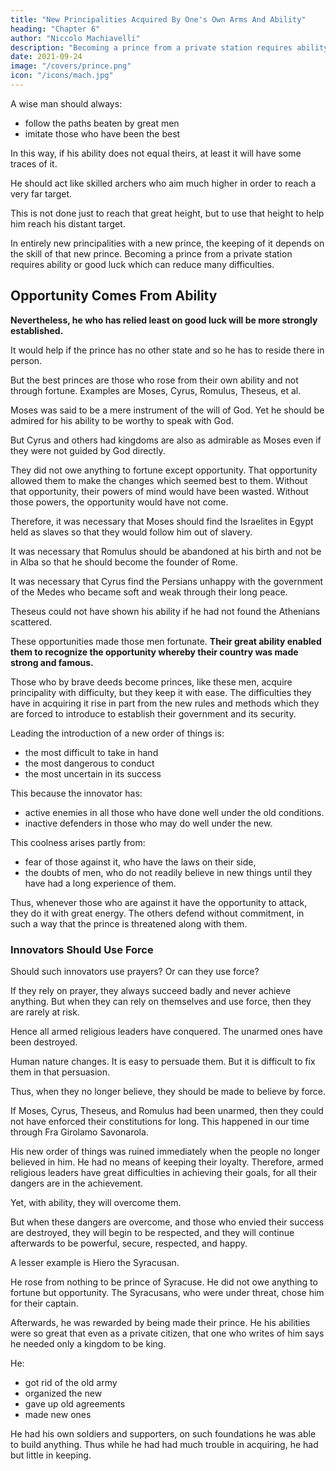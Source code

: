 ```yaml
---
title: "New Principalities Acquired By One's Own Arms And Ability"
heading: "Chapter 6"
author: "Niccolo Machiavelli"
description: "Becoming a prince from a private station requires ability or good luck which can reduce many difficulties"
date: 2021-09-24
image: "/covers/prince.png"
icon: "/icons/mach.jpg"
---
```




<!-- Let no one be surprised if, in speaking of entirely new principalities as I shall do, I always refer to the highest examples both of prince and of state. 

This is because men, walking almost always in paths beaten by others and imitating their deeds, are still unable to keep entirely to the ways of others or attain the power of those they imitate.  -->

A wise man should always:
- follow the paths beaten by great men
- imitate those who have been the best

In this way, if his ability does not equal theirs, at least it will have some traces of it. 

He should act like skilled archers who aim much higher in order to reach a very far target.  <!-- at shooting with a bow and arrow who, designing to hit the mark which yet appears too far distant, and knowing the limits to which the strength of their bow attains, take aim much higher than the mark.  -->

This is not done just to reach that great height, but to use that height to help him reach his distant target.  <!-- guide his aim   be able with the aid of so high an aim to hit the mark they wish to reach. -->

In entirely new principalities with a new prince, the keeping of it depends on the skill of that new prince.  <!-- more or less difficulty is found in keeping them depending on whether there is more or less ability in him who has acquired the state.  --> Becoming a prince from a private station requires ability or good luck which can reduce many difficulties. 


## Opportunity Comes From Ability

**Nevertheless, he who has relied least on good luck will be more strongly established.** 

It would help if the prince has no other state and so he has to reside there in person. 

But the best princes are those who rose from their own ability and not through fortune. Examples are Moses, Cyrus, Romulus, Theseus, et al. 

Moses was said to be a mere instrument of the will of God. Yet he should be admired for his ability to be worthy to  <!-- , if only for that favour which made him worthy to --> speak with God. 

But Cyrus and others had kingdoms are also as admirable as Moses even if they were not guided by God directly. <!-- ; and if their particular deeds and conduct are considered, they will not be found to be less than those of Moses, even though he had so great a guide.  -->

They did not owe anything to fortune except opportunity. That opportunity allowed them to make the changes which seemed best to them. Without that opportunity, their powers of mind would have been wasted. Without those powers, the opportunity would have not come.

Therefore, it was necessary that Moses should find the Israelites in Egypt held as slaves so that they would follow him out of slavery. 

It was necessary that Romulus <!-- should not remain in Alba and that he --> should be abandoned at his birth and not be in Alba so that he should become the founder of Rome. 

It was necessary that Cyrus find the Persians unhappy with the government of the Medes who became soft and weak through their long peace. 

Theseus could not have shown his ability if he had not found the Athenians scattered. 

These opportunities made those men fortunate. **Their great ability enabled them to recognize the opportunity whereby their country was made strong and famous.**

Those who by brave deeds become princes, like these men, acquire principality with difficulty, but they keep it with ease. The difficulties they have in acquiring it rise in part from the new rules and methods which they are forced to introduce to establish their government and its security. 


Leading the introduction of a new order of things is:
- the most difficult to take in hand
- the most dangerous to conduct
- the most uncertain in its success

This because the innovator has:
- active enemies in all those who have done well under the old conditions. 
- inactive defenders in those who may do well under the new. 

This coolness arises partly from:
- fear of those against it, who have the laws on their side,
- the doubts of men, who do not readily believe in new things until they have had a long experience of them. 

Thus, whenever those who are against it have the opportunity to attack, they do it with great energy. The others defend without commitment, in such a way that the prince is threatened along with them.

<!-- If we desire to discuss this matter thoroughly, to inquire whether these innovators can rely on themselves or have to depend on others. That is to say, whether, to achieve their goals,  -->


### Innovators Should Use Force

Should such innovators use prayers? Or can they use force? 

If they rely on prayer, they always succeed badly and never achieve anything. But when they can rely on themselves and use force, then they are rarely at risk. 

Hence all armed religious leaders have conquered. The unarmed ones have been destroyed.

Human nature changes. It is easy to persuade them. But it is difficult to fix them in that persuasion. 

Thus, <!--  it is necessary to take such measures that, --> when they no longer believe, they should be made to believe by force.

If Moses, Cyrus, Theseus, and Romulus had been unarmed, then they could not have enforced their constitutions for long. This happened in our time through Fra Girolamo Savonarola. 

His new order of things was ruined immediately when the people no longer believed in him. He had no means of keeping their loyalty. Therefore, armed religious leaders have great difficulties in achieving their goals, for all their dangers are in the achievement. 

Yet, with ability, they will overcome them. 

But when these dangers are overcome, and those who envied their success are destroyed, they will begin to be respected, and they will continue afterwards to be powerful, secure, respected, and happy.

A lesser example is Hiero the Syracusan. 

He rose from nothing to be prince of Syracuse. He did not owe anything to fortune but opportunity. The Syracusans, who were under threat, chose him for their captain.

Afterwards, he was rewarded by being made their prince. He his abilities were so great that even as a private citizen, that one who writes of him says he needed only a kingdom to be king. 

He:
- got rid of the old army
- organized the new
- gave up old agreements
- made new ones

He had his own soldiers and supporters, on such foundations he was able to build anything. Thus while he had had much trouble in acquiring, he had but little in keeping.
